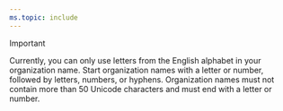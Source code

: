 ```yaml
---
ms.topic: include
---
```


> [!IMPORTANT]
> Currently, you can only use letters from the English alphabet in your organization name. Start organization names with a letter or number, followed by letters, numbers, or hyphens. Organization names must not contain more than 50 Unicode characters and must end with a letter or number.
